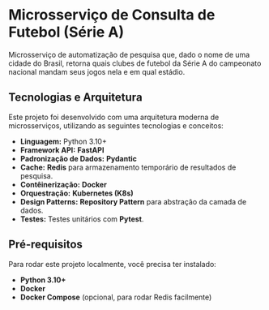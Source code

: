 # Microsserviço de Consulta de Futebol (Série A)

Microsserviço de automatização de pesquisa que, dado o nome de uma cidade do Brasil, retorna quais clubes de futebol da Série A do campeonato nacional mandam seus jogos nela e em qual estádio.

## Tecnologias e Arquitetura

Este projeto foi desenvolvido com uma arquitetura moderna de microsserviços, utilizando as seguintes tecnologias e conceitos:

- **Linguagem:** Python 3.10+
- **Framework API:** **FastAPI**
- **Padronização de Dados:** **Pydantic**
- **Cache:** **Redis** para armazenamento temporário de resultados de pesquisa.
- **Contêinerização:** **Docker**
- **Orquestração:** **Kubernetes (K8s)**
- **Design Patterns:** **Repository Pattern** para abstração da camada de dados.
- **Testes:** Testes unitários com **Pytest**.

## Pré-requisitos

Para rodar este projeto localmente, você precisa ter instalado:

- **Python 3.10+**
- **Docker**
- **Docker Compose** (opcional, para rodar Redis facilmente)
